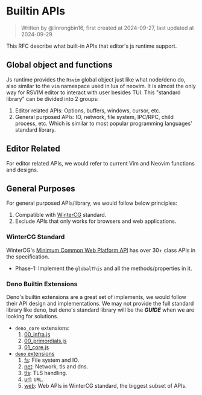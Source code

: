 # Builtin APIs

> Written by @linrongbin16, first created at 2024-09-27, last updated at 2024-09-29.

This RFC describe what built-in APIs that editor's js runtime support.

## Global object and functions

Js runtime provides the `Rsvim` global object just like what node/deno do, also similar to the `vim` namespace used in lua of neovim. It is almost the only way for RSVIM editor to interact with user besides TUI. This "standard library" can be divided into 2 groups:

1. Editor related APIs: Options, buffers, windows, cursor, etc.
2. General purposed APIs: IO, network, file system, IPC/RPC, child process, etc. Which is similar to most popular programming languages' standard library.

## Editor Related

For editor related APIs, we would refer to current Vim and Neovim functions and designs.

## General Purposes

For general purposed APIs/library, we would follow below principles:

1. Compatible with [WinterCG](https://wintercg.org/) standard.
2. Exclude APIs that only works for browsers and web applications.

### WinterCG Standard

WinterCG's [Minimum Common Web Platform API](https://common-min-api.proposal.wintercg.org/) has over 30+ class APIs in the specification.

- Phase-1: Implement the `globalThis` and all the methods/properties in it.

### Deno Builtin Extensions

Deno's builtin extensions are a great set of implements, we would follow their API design and implementations. We may not provide the full standard library like deno, but deno's standard library will be the _**GUIDE**_ when we are looking for solutions.

- `deno_core` extensions:
  1.  [00_infra.js](https://github.com/denoland/deno_core/blob/main/core/00_infra.js)
  2.  [00_primordials.js](https://github.com/denoland/deno_core/blob/main/core/00_primordials.js)
  3.  [01_core.js](https://github.com/denoland/deno_core/blob/main/core/01_core.js)
- [`deno` extensions](https://github.com/denoland/deno/tree/main/ext)
  1. [fs](https://github.com/denoland/deno/tree/main/ext/fs): File system and IO.
  2. [net](https://github.com/denoland/deno/tree/main/ext/net): Network, tls and dns.
  3. [tls](https://github.com/denoland/deno/tree/main/ext/tls): TLS handling.
  4. [url](https://github.com/denoland/deno/tree/main/ext/url): `URL`.
  5. [web](https://github.com/denoland/deno/tree/main/ext/web): Web APIs in WinterCG standard, the biggest subset of APIs.
